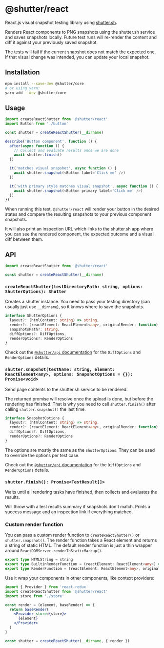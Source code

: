 # @shutter/react

React.js visual snapshot testing library using [shutter.sh](https://shutter.sh).

Renders React components to PNG snapshots using the shutter.sh service and saves snapshots locally. Future test runs will re-render the content and diff it against your previously saved snapshot.

The tests will fail if the current snapshot does not match the expected one. If that visual change was intended, you can update your local snapshot.


## Installation

```sh
npm install --save-dev @shutter/core
# or using yarn:
yarn add --dev @shutter/core
```

## Usage

```js
import createReactShutter from '@shutter/react'
import Button from './button'

const shutter = createReactShutter(__dirname)

describe('Button component', function () {
  after(async function () {
    // Collect and evaluate results once we are done
    await shutter.finish()
  })

  it('matches visual snapshot', async function () {
    await shutter.snapshot(<Button label='Click me' />)
  })

  it('with primary style matches visual snapshot', async function () {
    await shutter.snapshot(<Button primary label='Click me' />)
  })
})
```

When running this test, `@shutter/react` will render your button in the desired states and compare the resulting snapshots to your previous component snapshots.

It will also print an inspection URL which links to the shutter.sh app where you can see the rendered component, the expected outcome and a visual diff between them.

## API

```ts
import createReactShutter from '@shutter/react'

const shutter = createReactShutter(__dirname)
```

### `createReactShutter(testDirectoryPath: string, options: ShutterOptions): Shutter`

Creates a shutter instance. You need to pass your testing directory (can usually just use `__dirname`), so it knows where to save the snapshots.

```ts
interface ShutterOptions {
  layout?: (htmlContent: string) => string,
  render?: (reactElement: ReactElement<any>, originalRender: function) => Promise<string>,
  snapshotsPath?: string,
  diffOptions?: DiffOptions,
  renderOptions?: RenderOptions
}
```

Check out the [`@shutter/api` documentation](../api/README.md) for the `DiffOptions` and `RenderOptions` details.

### `shutter.snapshot(testName: string, element: ReactElement<any>, options: SnapshotOptions = {}): Promise<void>`

Send page contents to the shutter.sh service to be rendered.

The returned promise will resolve once the upload is done, but before the rendering has finished. That is why you need to call `shutter.finish()` after calling `shutter.snapshot()` the last time.

```ts
interface SnapshotOptions {
  layout?: (htmlContent: string) => string,
  render?: (reactElement: ReactElement<any>, originalRender: function) => Promise<string>,
  diffOptions?: DiffOptions,
  renderOptions?: RenderOptions
}
```

The options are mostly the same as the `ShutterOptions`. They can be used to override the options per test case.

Check out the [`@shutter/api` documentation](../api/README.md) for the `DiffOptions` and `RenderOptions` details.

### `shutter.finish(): Promise<TestResult[]>`

Waits until all rendering tasks have finished, then collects and evaluates the results.

Will throw with a test results summary if snapshots don't match. Prints a success message and an inspection link if everything matched.

### Custom render function

You can pass a custom render function to `createReactShutter()` or `shutter.snapshot()`. The render function takes a React element and returns a string of static HTML. The default render function is just a thin wrapper around `ReactDOMServer.renderToStaticMarkup()`.

```ts
export type HTMLString = string
export type BuiltinRenderFunction = (reactElement: ReactElement<any>) => Promise<HTMLString>
export type RenderFunction = (reactElement: ReactElement<any>, originalRender: BuiltinRenderFunction) => Promise<HTMLString>
```

Use it wrap your components in other components, like context providers:

```jsx
import { Provider } from 'react-redux'
import createReactShutter from '@shutter/react'
import store from './store'

const render = (element, baseRender) => {
  return baseRender(
    <Provider store={store}>
      {element}
    </Provider>
  )
}

const shutter = createReactShutter(__dirname, { render })
```
